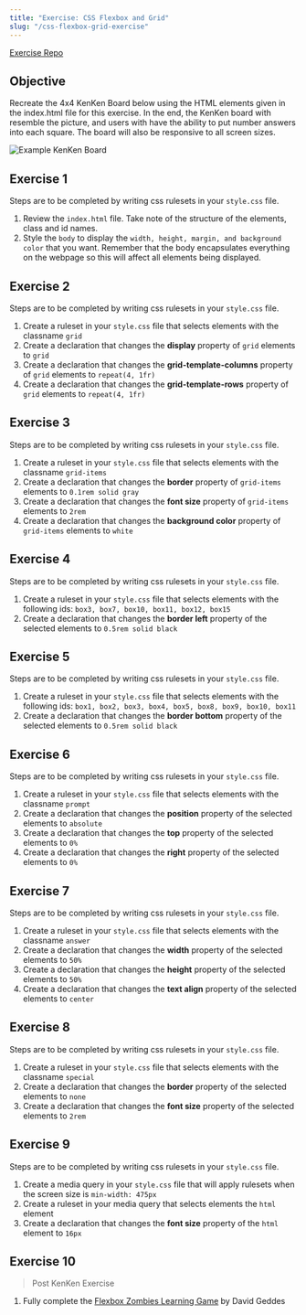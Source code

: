 ```yaml
---
title: "Exercise: CSS Flexbox and Grid"
slug: "/css-flexbox-grid-exercise"
---
```


[Exercise Repo](https://github.com/Bryantellius/CSS-KenKen)

## Objective

Recreate the 4x4 KenKen Board below using the HTML elements given in the index.html file for this exercise. In the end, the KenKen board with resemble the picture, and users with have the ability to put number answers into each square. The board will also be responsive to all screen sizes.

![Example KenKen Board](/KenKenExample.png)

## Exercise 1

Steps are to be completed by writing css rulesets in your `style.css` file.

1. Review the `index.html` file. Take note of the structure of the elements, class and id names.
2. Style the `body` to display the `width, height, margin, and background color` that you want. Remember that the body encapsulates everything on the webpage so this will affect all elements being displayed.

## Exercise 2

Steps are to be completed by writing css rulesets in your `style.css` file.

1. Create a ruleset in your `style.css` file that selects elements with the classname `grid`
2. Create a declaration that changes the **display** property of `grid` elements to `grid`
3. Create a declaration that changes the **grid-template-columns** property of `grid` elements to `repeat(4, 1fr)`
4. Create a declaration that changes the **grid-template-rows** property of `grid` elements to `repeat(4, 1fr)`

## Exercise 3

Steps are to be completed by writing css rulesets in your `style.css` file.

1. Create a ruleset in your `style.css` file that selects elements with the classname `grid-items`
2. Create a declaration that changes the **border** property of `grid-items` elements to `0.1rem solid gray`
3. Create a declaration that changes the **font size** property of `grid-items` elements to `2rem`
4. Create a declaration that changes the **background color** property of `grid-items` elements to `white`

## Exercise 4

Steps are to be completed by writing css rulesets in your `style.css` file.

1. Create a ruleset in your `style.css` file that selects elements with the following ids: `box3, box7, box10, box11, box12, box15`
2. Create a declaration that changes the **border left** property of the selected elements to `0.5rem solid black`

## Exercise 5

Steps are to be completed by writing css rulesets in your `style.css` file.

1. Create a ruleset in your `style.css` file that selects elements with the following ids: `box1, box2, box3, box4, box5, box8, box9, box10, box11`
2. Create a declaration that changes the **border bottom** property of the selected elements to `0.5rem solid black`

## Exercise 6

Steps are to be completed by writing css rulesets in your `style.css` file.

1. Create a ruleset in your `style.css` file that selects elements with the classname `prompt`
2. Create a declaration that changes the **position** property of the selected elements to `absolute`
3. Create a declaration that changes the **top** property of the selected elements to `0%`
4. Create a declaration that changes the **right** property of the selected elements to `0%`

## Exercise 7

Steps are to be completed by writing css rulesets in your `style.css` file.

1. Create a ruleset in your `style.css` file that selects elements with the classname `answer`
2. Create a declaration that changes the **width** property of the selected elements to `50%`
3. Create a declaration that changes the **height** property of the selected elements to `50%`
4. Create a declaration that changes the **text align** property of the selected elements to `center`

## Exercise 8

Steps are to be completed by writing css rulesets in your `style.css` file.

1. Create a ruleset in your `style.css` file that selects elements with the classname `special`
2. Create a declaration that changes the **border** property of the selected elements to `none`
3. Create a declaration that changes the **font size** property of the selected elements to `2rem`

## Exercise 9

Steps are to be completed by writing css rulesets in your `style.css` file.

1. Create a media query in your `style.css` file that will apply rulesets when the screen size is `min-width: 475px`
2. Create a ruleset in your media query that selects elements the `html` element
3. Create a declaration that changes the **font size** property of the `html` element to `16px`

## Exercise 10

> Post KenKen Exercise

1. Fully complete the [Flexbox Zombies Learning Game](https://mastery.games/flexboxzombies/) by David Geddes
